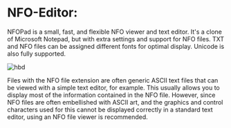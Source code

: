 # NFO-Editor:

NFOPad is a small, fast, and flexible NFO viewer and text editor. It's a clone of Microsoft Notepad, but with extra settings and support for NFO files. TXT and NFO files can be assigned different fonts for optimal display. Unicode is also fully supported.

![hbd](https://github.com/user-attachments/assets/62464eea-0d46-45f3-a2a9-d8a41f228cf1)

Files with the NFO file extension are often generic ASCII text files that can be viewed with a simple text editor, for example. This usually allows you to display most of the information contained in the NFO file. However, since NFO files are often embellished with ASCII art, and the graphics and control characters used for this cannot be displayed correctly in a standard text editor, using an NFO file viewer is recommended.

